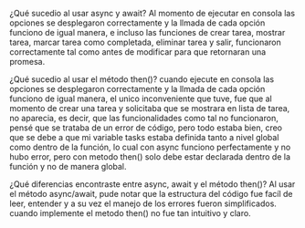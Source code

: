 ¿Qué sucedio al usar async y await?
 Al momento de ejecutar en consola las opciones se desplegaron correctamente y la llmada de cada opción funciono de igual manera, e incluso las funciones de crear tarea, mostrar tarea, marcar tarea como completada, eliminar tarea y salir, funcionaron correctamente tal como antes de modificar para que retornaran una promesa. 

¿Qué sucedio al usar el método then()?
 cuando ejecute en consola las opciones se desplegaron correctamente y la llmada de cada opción funciono de igual manera, el unico inconveniente que tuve, fue que al momento de crear una tarea y solicitaba que se mostrara en lista de tarea, no aparecia, es decir, que las funcionalidades como tal no funcionaron, pensé que se trataba de un error de código, pero todo estaba bien, creo que se debe a que mi variable tasks estaba definida tanto a nivel global como dentro de la función, lo cual con async funciono perfectamente y no hubo error, pero con metodo then() solo debe estar declarada dentro de la función y no de manera global.

¿Qué diferencias encontraste entre async, await y el método then()? 
Al usar el método async/await, pude notar que la estructura del código fue facíl de leer, entender y a su vez el manejo de los errores fueron simplificados.
cuando implemente el metodo then() no fue tan intuitivo y claro.
